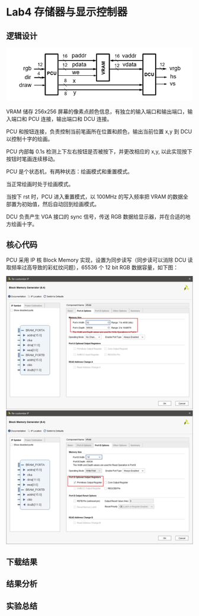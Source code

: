 # Lab4 存储器与显示控制器

## 逻辑设计

<div align="center">
<img src="Lab4_design.jpg">
</div>

VRAM 储存 256x256 屏幕的像素点颜色信息，有独立的输入端口和输出端口，输入端口和 PCU 连接，输出端口和 DCU 连接。

PCU 和按钮连接，负责控制当前笔画所在位置和颜色，输出当前位置 x,y 到 DCU 以控制十字的绘画。

PCU 内部每 0.1s 检测上下左右按钮是否被按下，并更改相应的 x,y, 以此实现按下按钮时笔画连续移动。

PCU 是个状态机，有两种状态：绘画模式和重置模式。

当正常绘画时处于绘画模式。

当按下 rst 时，PCU 进入重置模式，以 100MHz 的写入频率把 VRAM 的数据全部置为初始值，然后自动回到绘画模式。

DCU 负责产生 VGA 接口的 sync 信号，传送 RGB 数据给显示器，并在合适的地方绘画十字。

## 核心代码

PCU 采用 IP 核 Block Memory 实现，设置为同步读写（同步读可以消除 DCU 读取频率过高导致的彩虹纹问题），65536 个 12 bit RGB 数据容量，如下图：

<div align="center">
<img src="Lab4_blk_mem1.jpg">
</div>

<div align="center">
<img src="Lab4_blk_mem2.jpg">
</div>

## 下载结果

## 结果分析

## 实验总结